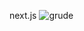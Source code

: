 next.js
![grude](https://user-images.githubusercontent.com/78860906/213939742-bb068338-e427-43ed-b658-0b7403108a41.png)
